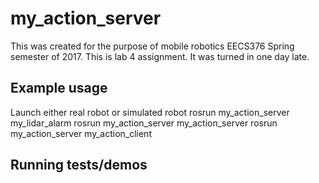 # my_action_server
This was created for the purpose of mobile robotics EECS376 Spring semester of 2017. This is lab 4 assignment. It was turned in one day late.


## Example usage
Launch either real robot or simulated robot
rosrun my_action_server my_lidar_alarm
rosrun my_action_server my_action_server
rosrun my_action_server my_action_client

## Running tests/demos
    
